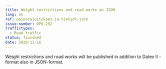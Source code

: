 ```yaml
---
title: Weight restrictions and road works as JSON 
lang: en
ref: painorajoitukset-ja-tietyot-json
issue-number: DPO-252
traffictypes:
  - Road traffic
status: finished
date: 2020-11-16
---
```


Weight restrictions and road works will be published in addition to Datex II -format also in JSON-format.
